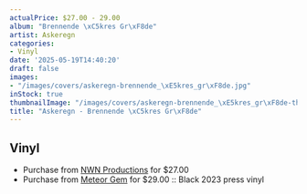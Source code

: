 ```yaml
---
actualPrice: $27.00 - 29.00
album: "Brennende \xC5kres Gr\xF8de"
artist: Askeregn
categories:
- Vinyl
date: '2025-05-19T14:40:20'
draft: false
images:
- "/images/covers/askeregn-brennende_\xE5kres_gr\xF8de.jpg"
inStock: true
thumbnailImage: "/images/covers/askeregn-brennende_\xE5kres_gr\xF8de-thumb.jpg"
title: "Askeregn - Brennende \xC5kres Gr\xF8de"
---
```


## Vinyl
* Purchase from [NWN Productions](http://shop.nwnprod.com/index.php?route=product/product&path=75&product_id=51130&sort=pd.name&order=ASC) for $27.00
* Purchase from [Meteor Gem](https://meteor-gem.com/products/askeregn-brennende-akres-gr-o-de-lp) for $29.00 :: Black 2023 press vinyl

